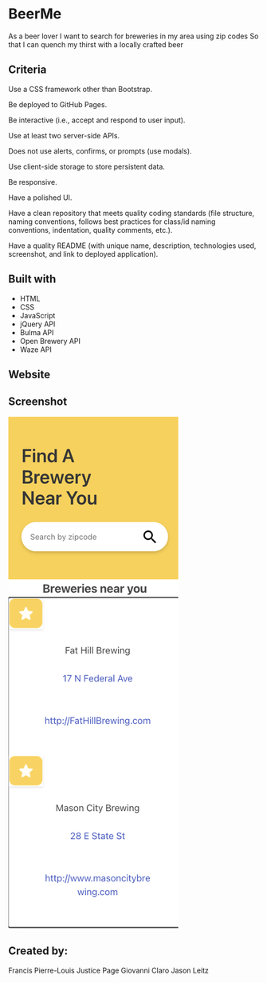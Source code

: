 # BeerMe
As a beer lover
I want to search for breweries in my area using zip codes
So that I can quench my thirst with a locally crafted beer

## Criteria
Use a CSS framework other than Bootstrap.

Be deployed to GitHub Pages.

Be interactive (i.e., accept and respond to user input).

Use at least two server-side APIs.

Does not use alerts, confirms, or prompts (use modals).

Use client-side storage to store persistent data.

Be responsive.

Have a polished UI.

Have a clean repository that meets quality coding standards (file structure, naming conventions, follows best practices for class/id naming conventions, indentation, quality comments, etc.).

Have a quality README (with unique name, description, technologies used, screenshot, and link to deployed application).

## Built with 
* HTML
* CSS
* JavaScript
* jQuery API
* Bulma API
* Open Brewery API
* Waze API

## Website


## Screenshot
![screentshot](./assets/images/screenshot.png "screenshot")

</p>

## Created by:
Francis Pierre-Louis
Justice Page
Giovanni Claro
Jason Leitz
